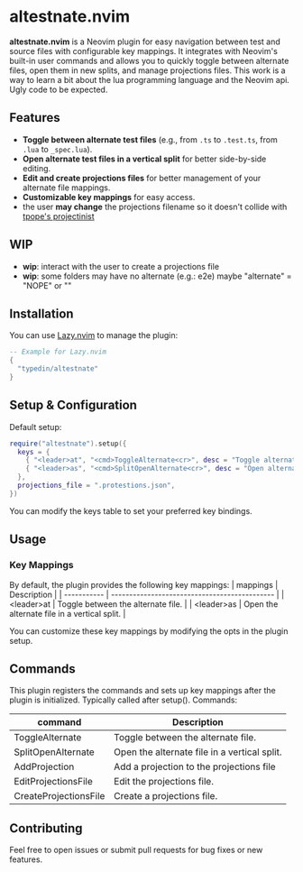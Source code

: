 # altestnate.nvim

**altestnate.nvim** is a Neovim plugin for easy navigation between test and source files with configurable key mappings. It integrates with Neovim's built-in user commands and allows you to quickly toggle between alternate files, open them in new splits, and manage projections files.
This work is a way to learn a bit about the lua programming language and the Neovim api. Ugly code to be expected.

## Features

- **Toggle between alternate test files** (e.g., from `.ts` to `.test.ts`, from `.lua` to `_spec.lua`).
- **Open alternate test files in a vertical split** for better side-by-side editing.
- **Edit and create projections files** for better management of your alternate file mappings.
- **Customizable key mappings** for easy access.
- the user **may change** the projections filename so it doesn't collide with [tpope's projectinist](https://github.com/tpope/vim-projectionist) 

## WIP
- **wip**: interact with the user to create a projections file
- **wip**: some folders may have no alternate (e.g.: e2e) maybe "alternate" = "NOPE" or ""

## Installation

You can use [Lazy.nvim](https://github.com/folke/lazy.nvim) to manage the plugin:

```lua
-- Example for Lazy.nvim
{
  "typedin/altestnate"
}
```
## Setup & Configuration

Default setup:

```lua
require("altestnate").setup({
  keys = {
    { "<leader>at", "<cmd>ToggleAlternate<cr>", desc = "Toggle alternate file" },
    { "<leader>as", "<cmd>SplitOpenAlternate<cr>", desc = "Open alternate file in new split" },
  },
  projections_file = ".protestions.json",
})
```

You can modify the keys table to set your preferred key bindings.

## Usage
### Key Mappings

By default, the plugin provides the following key mappings:
| mappings    | Description                                   |
| ----------- | --------------------------------------------- |
| \<leader>at  | Toggle between the alternate file.            |
| \<leader>as  | Open the alternate file in a vertical split.  |

You can customize these key mappings by modifying the opts in the plugin setup.


## Commands
This plugin registers the commands and sets up key mappings after the plugin is initialized. Typically called after setup().
Commands:

| command                 | Description                                   |
|-------------------------|-----------------------------------------------|
| ToggleAlternate         | Toggle between the alternate file.            |
| SplitOpenAlternate      | Open the alternate file in a vertical split.  |
| AddProjection           | Add a projection to the projections file      |
| EditProjectionsFile     | Edit the projections file.                    |
| CreateProjectionsFile   | Create a projections file.                    |

## Contributing

Feel free to open issues or submit pull requests for bug fixes or new features.

